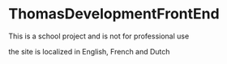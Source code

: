 # ThomasDevelopmentFrontEnd
This is a school project and is not for professional use

the site is localized in English, French and Dutch
